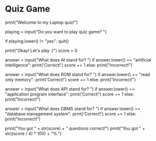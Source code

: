 # Quiz Game

print("Welcome to my Laptop quiz!")

playing = input("Do you want to play quiz game? ")

if playing.lower() != "yes":
    quit()

print("Okay! Let's play :)")
score = 0

answer = input("What does AI stand for? ")
if answer.lower() == "artificial intelligence":
    print('Correct!')
    score += 1
else:
    print("Incorrect!")

answer = input("What does ROM stand for? ")
if answer.lower() == "read only memory":
    print('Correct!')
    score += 1
else:
    print("Incorrect!")

answer = input("What does API stand for? ")
if answer.lower() == "application program interface":
    print('Correct!')
    score += 1
else:
    print("Incorrect!")

answer = input("What does DBMS stand for? ")
if answer.lower() == "database management system":
    print('Correct!')
    score += 1
else:
    print("Incorrect!")

print("You got " + str(score) + " questions correct!")
print("You got " + str((score / 4) * 100) + "%.")
